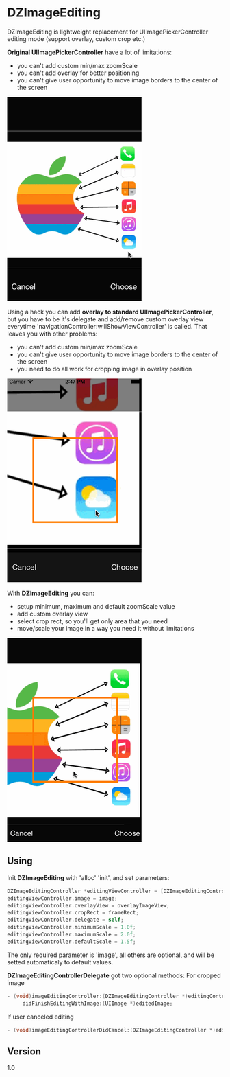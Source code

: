 DZImageEditing
==============
DZImageEditing is lightweight replacement for UIImagePickerController editing mode (support overlay, custom crop etc.)

**Original UIImagePickerController** have a lot of limitations:
 - you can't add custom min/max zoomScale
 - you can't add overlay for better positioning
 - you can't give user opportunity to move image borders to the center of the screen

![Demo](https://raw.githubusercontent.com/DZozulya/DZImageEditing/master/DemoGifs/Original.gif)

Using a hack you can add **overlay to standard UIImagePickerController**, but you have to be it's delegate and add/remove custom overlay view everytime 'navigationController:willShowViewController' is called. That leaves you with other problems:
 - you can't add custom min/max zoomScale
 - you can't give user opportunity to move image borders to the center of the screen
 - you need to do all work for cropping image in overlay position

![Demo](https://raw.githubusercontent.com/DZozulya/DZImageEditing/master/DemoGifs/OriginalHack.gif)

With **DZImageEditing** you can:
 - setup minimum, maximum and default zoomScale value
 - add custom overlay view
 - select crop rect, so you'll get only area that you need
 - move/scale your image in a way you need it without limitations

![Demo](https://raw.githubusercontent.com/DZozulya/DZImageEditing/master/DemoGifs/DZImageEditing.gif)

## Using
Init **DZImageEditing** with 'alloc' 'init', and set parameters:
```objective-c
DZImageEditingController *editingViewController = [DZImageEditingController new];
editingViewController.image = image;
editingViewController.overlayView = overlayImageView;
editingViewController.cropRect = frameRect;
editingViewController.delegate = self;
editingViewController.minimumScale = 1.0f;
editingViewController.maximumScale = 2.0f;
editingViewController.defaultScale = 1.5f;
```
The only required parameter is 'image', all others are optional, and will be setted automaticaly to default values.

**DZImageEditingControllerDelegate** got two optional methods:
For cropped image
```objective-c
- (void)imageEditingController:(DZImageEditingController *)editingController
     didFinishEditingWithImage:(UIImage *)editedImage;
```

If user canceled editing
```objective-c
- (void)imageEditingControllerDidCancel:(DZImageEditingController *)editingController;
```

Version
----
1.0
